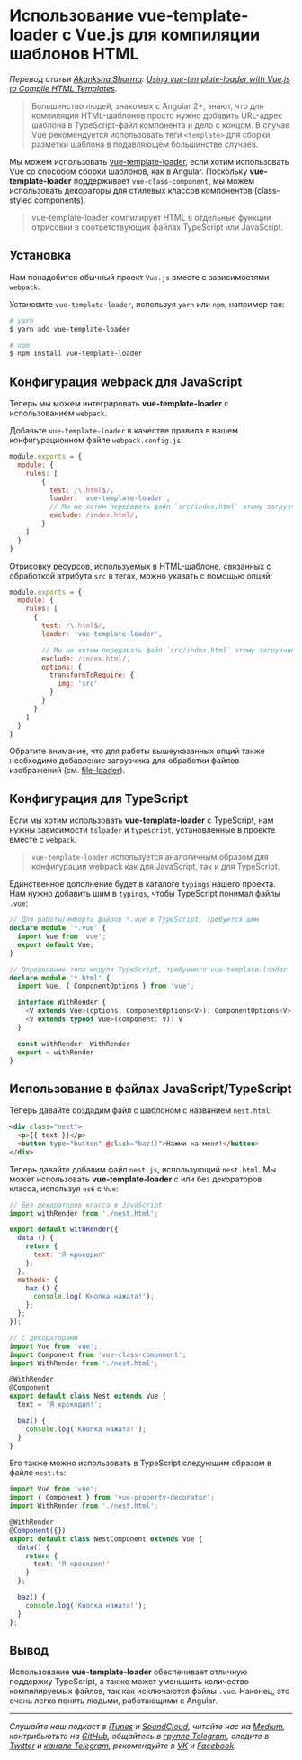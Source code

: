 # Использование vue-template-loader с Vue.js для компиляции шаблонов HTML

*Перевод статьи [Akanksha Sharma](https://github.com/Akanksha-26): [Using vue-template-loader with Vue.js to Compile HTML Templates](https://alligator.io/vuejs/vue-template-loader/).*

> Большинство людей, знакомых с Angular 2+, знают, что для компиляции HTML-шаблонов просто нужно добавить URL-адрес шаблона в TypeScript-файл компонента и дело с концом. В случае Vue рекомендуется использовать теги `<template>` для сборки разметки шаблона в подавляющем большинстве случаев. 

Мы можем использовать [vue-template-loader](https://github.com/ktsn/vue-template-loader), если хотим использовать Vue со способом сборки шаблонов, как в Angular. Поскольку __vue-template-loader__ поддерживает `vue-class-component`, мы можем использовать декораторы для стилевых классов компонентов (class-styled components).

> vue-template-loader компилирует HTML в отдельные функции отрисовки в соответствующих файлах TypeScript или JavaScript.

## Установка

Нам понадобится обычный проект `Vue.js` вместе с зависимостями `webpack`.

Установите `vue-template-loader`, используя `yarn` или `npm`, например так:

```bash
# yarn
$ yarn add vue-template-loader

# npm
$ npm install vue-template-loader
```

## Конфигурация webpack для JavaScript

Теперь мы можем интегрировать __vue-template-loader__ с использованием `webpack`.

Добавьте `vue-template-loader` в качестве правила в вашем конфигурационном файле `webpack.config.js`:

```js
module.exports = {
  module: {
    rules: [
        {
          test: /\.html$/,
          loader: 'vue-template-loader',
          // Мы не хотим передавать файл `src/index.html` этому загрузчику.
          exclude: /index.html/,
        }
    ]
  }
}
```

Отрисовку ресурсов, используемых в HTML-шаблоне, связанных с обработкой атрибута `src` в тегах, можно указать с помощью опций:

```js
module.exports = {
  module: {
    rules: [
      {
        test: /\.html$/,
        loader: 'vue-template-loader',

        // Мы не хотим передавать файл `src/index.html` этому загрузчику.
        exclude: /index.html/,
        options: {
          transformToRequire: {
            img: 'src'
          }
        }
      }
    ]
  }
}
```

Обратите внимание, что для работы вышеуказанных опций также необходимо добавление загрузчика для обработки файлов изображений (см. [file-loader](https://github.com/webpack-contrib/file-loader)).

## Конфигурация для TypeScript

Если мы хотим использовать __vue-template-loader__ с TypeScript, нам нужны зависимости `tsloader` и `typescript`, установленные в проекте вместе с `webpack`.

> `vue-template-loader` используется аналогичным образом для конфигурации webpack как для JavaScript, так и для TypeScript.

Единственное дополнение будет в каталоге `typings` нашего проекта. Нам нужно добавить шим в `typings`, чтобы TypeScript понимал файлы `.vue`:

```ts
// Для работы/импорта файлов *.vue в TypeScript, требуется шим
declare module '*.vue' {
  import Vue from 'vue';
  export default Vue;
}

// Определение типа модуля TypeScript, требуемого vue-template-loader
declare module '*.html' {
  import Vue, { ComponentOptions } from 'vue';

  interface WithRender {
    <V extends Vue>(options: ComponentOptions<V>): ComponentOptions<V>
    <V extends typeof Vue>(component: V): V
  }

  const withRender: WithRender
  export = withRender
}
```

## Использование в файлах JavaScript/TypeScript

Теперь давайте создадим файл с шаблоном с названием `nest.html`:

```html
<div class="nest">
  <p>{{ text }}</p>
  <button type="button" @click="baz()">Нажми на меня!</button>
</div>
```

Теперь давайте добавим файл `nest.js`, использующий `nest.html`. Мы может использовать __vue-template-loader__ с или без декораторов класса, используя `es6` с `Vue`:

```js
// Без декораторов класса в JavaScript
import withRender from './nest.html';

export default withRender({
  data () {
    return {
      text: 'Я крокодил'
    };
  },
  methods: {
    baz () {
      console.log('Кнопка нажата!');
    };
  };
});
```

```js
// С декораторами
import Vue from 'vue';
import Component from 'vue-class-component';
import WithRender from './nest.html';

@WithRender
@Component
export default class Nest extends Vue {
  text = 'Я крокодил!';

  baz() {
    console.log('Кнопка нажата!');
  }
}
```

Его также можно использовать в TypeScript следующим образом в файле `nest.ts`:

```ts
import Vue from 'vue';
import { Component } from 'vue-property-decorator';
import WithRender from './nest.html';

@WithRender
@Component({})
export default class NestComponent extends Vue {
  data() {
    return {
      text: 'Я крокодил!'
    }
  };

  baz() {
    console.log('Кнопка нажата!');
  }
};
```

## Вывод

Использование __vue-template-loader__ обеспечивает отличную поддержку TypeScript, а также может уменьшить количество компилируемых файлов, так как исключаются файлы `.vue`. Наконец, это очень легко понять людьми, работающими с Angular.

- - - -

*Слушайте наш подкаст в [iTunes](https://itunes.apple.com/ru/podcast/девшахта/id1226773343) и [SoundCloud](https://soundcloud.com/devschacht), читайте нас на [Medium](https://medium.com/devschacht), контрибьютьте на [GitHub](https://github.com/devSchacht), общайтесь в [группе Telegram](https://t.me/devSchacht), следите в [Twitter](https://twitter.com/DevSchacht) и [канале Telegram](https://t.me/devSchachtChannel), рекомендуйте в [VK](https://vk.com/devschacht) и [Facebook](https://www.facebook.com/devSchacht).*
